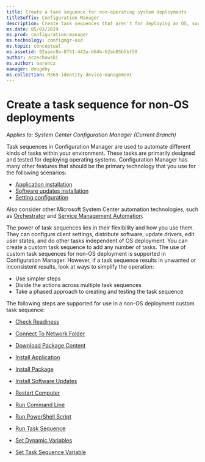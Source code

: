 ```yaml
---
title: Create a task sequence for non-operating system deployments
titleSuffix: Configuration Manager
description: Create task sequences that aren't for deploying an OS, such as distributing software or automating tasks
ms.date: 05/03/2019
ms.prod: configuration-manager
ms.technology: configmgr-osd
ms.topic: conceptual
ms.assetid: 92aaec8a-8751-442a-b64b-62ab05b5bf50
author: aczechowski
ms.author: aaroncz
manager: dougeby
ms.collection: M365-identity-device-management
---
```


# Create a task sequence for non-OS deployments

*Applies to: System Center Configuration Manager (Current Branch)*

Task sequences in Configuration Manager are used to automate different kinds of tasks within your environment. These tasks are primarily designed and tested for deploying operating systems. Configuration Manager has many other features that should be the primary technology that you use for the following scenarios:

- [Application installation](/sccm/apps/understand/introduction-to-application-management)
- [Software updates installation](/sccm/sum/understand/software-updates-introduction)
- [Setting configuration](/sccm/compliance/understand/ensure-device-compliance)

Also consider other Microsoft System Center automation technologies, such as [Orchestrator](https://docs.microsoft.com/system-center/orchestrator/) and [Service Management Automation](https://docs.microsoft.com/system-center/sma/).  

The power of task sequences lies in their flexibility and how you use them. They can configure client settings, distribute software, update drivers, edit user states, and do other tasks independent of OS deployment. You can create a custom task sequence to add any number of tasks. The use of custom task sequences for non-OS deployment is supported in Configuration Manager. However, if a task sequence results in unwanted or inconsistent results, look at ways to simplify the operation:

- Use simpler steps
- Divide the actions across multiple task sequences
- Take a phased approach to creating and testing the task sequence

The following steps are supported for use in a non-OS deployment custom task sequence:  

- [Check Readiness](/sccm/osd/understand/task-sequence-steps#BKMK_CheckReadiness)  

- [Connect To Network Folder](/sccm/osd/understand/task-sequence-steps#BKMK_ConnectToNetworkFolder)  

- [Download Package Content](/sccm/osd/understand/task-sequence-steps#BKMK_DownloadPackageContent)  

- [Install Application](/sccm/osd/understand/task-sequence-steps#BKMK_InstallApplication)  

- [Install Package](/sccm/osd/understand/task-sequence-steps#BKMK_InstallPackage)  

- [Install Software Updates](/sccm/osd/understand/task-sequence-steps#BKMK_InstallSoftwareUpdates)  

- [Restart Computer](/sccm/osd/understand/task-sequence-steps#BKMK_RestartComputer)  

- [Run Command Line](/sccm/osd/understand/task-sequence-steps#BKMK_RunCommandLine)  

- [Run PowerShell Script](/sccm/osd/understand/task-sequence-steps#BKMK_RunPowerShellScript)  

- [Run Task Sequence](/sccm/osd/understand/task-sequence-steps#child-task-sequence)  

- [Set Dynamic Variables](/sccm/osd/understand/task-sequence-steps#BKMK_SetDynamicVariables)  

- [Set Task Sequence Variable](/sccm/osd/understand/task-sequence-steps#BKMK_SetTaskSequenceVariable)  
